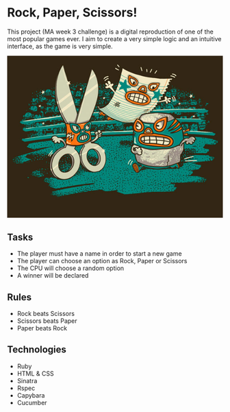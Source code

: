 Rock, Paper, Scissors!
======================
This project (MA week 3 challenge) is a digital reproduction of one of the most popular games ever.
I aim to create a very simple logic and an intuitive interface, as the game is very simple.

![image](public/rockpaperscissor.jpg)

Tasks
-----
- The player must have a name in order to start a new game
- The player can choose an option as Rock, Paper or Scissors
- The CPU will choose a random option
- A winner will be declared

Rules
-----
- Rock beats Scissors
- Scissors beats Paper
- Paper beats Rock

Technologies
------------
- Ruby
- HTML & CSS
- Sinatra
- Rspec
- Capybara
- Cucumber
